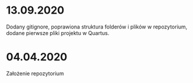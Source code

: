 # 13.09.2020
Dodany gitignore, poprawiona struktura folderów i plików w repozytorium, dodane pierwsze pliki projektu w Quartus.

# 04.04.2020
Założenie repozytorium
